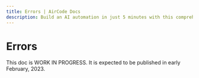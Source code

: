 ```yaml
---
title: Errors | AirCode Docs
description: Build an AI automation in just 5 minutes with this comprehensive tutorial.
---
```


# Errors

This doc is WORK IN PROGRESS. It is expected to be published in early February, 2023.
